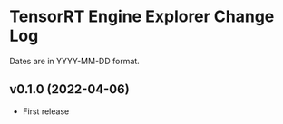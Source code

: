# TensorRT Engine Explorer Change Log

Dates are in YYYY-MM-DD format.


## v0.1.0 (2022-04-06)
- First release
